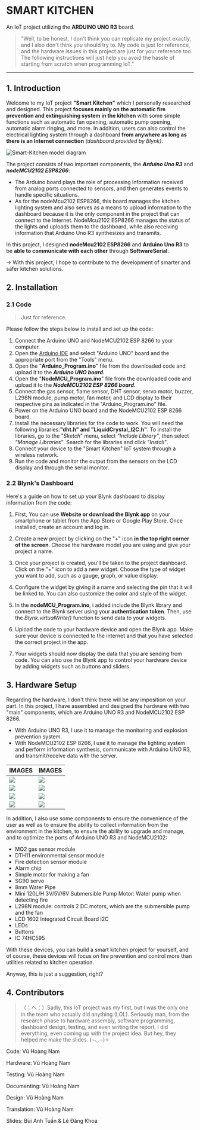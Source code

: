 # **SMART KITCHEN**

An IoT project utilizing the **ARDUINO UNO R3** board.

> "Well, to be honest, I don't think you can replicate my project exactly, and I also don't think you should try to. My code is just for reference, and the hardware issues in this project are just for your reference too. The following instructions will just help you avoid the hassle of starting from scratch when programming IoT."

---

## **1. Introduction**

Welcome to my IoT project **"Smart Kitchen"** which I personally researched and designed. This project **focuses mainly on the automatic fire prevention and extinguishing system in the kitchen** with some simple functions such as automatic fan opening, automatic pump opening, automatic alarm ringing, and more. In addition, users can also control the electrical lighting system through a dashboard **from anywhere as long as there is an Internet connection** *(dashboard provided by Blynk)*.

![Smart-Kitchen model diagram](https://user-images.githubusercontent.com/114226075/233833899-8fcba57f-2b36-458d-b213-cd041e20e9e2.png)

The project consists of two important components, the ***Arduino Uno R3*** and ***nodeMCU2102 ESP8266***:

- The Arduino board plays the role of processing information received from analog ports connected to sensors, and then generates events to handle specific situations.
- As for the nodeMcu2102 ESP8266, this board manages the kitchen lighting system and also serves as a means to upload information to the dashboard because it is the only component in the project that can connect to the Internet. NodeMcu2102 ESP8266 manages the status of the lights and uploads them to the dashboard, while also receiving information that Arduino Uno R3 synthesizes and transmits.

In this project, I designed **nodeMcu2102 ESP8266** and **Arduino Uno R3** to be **able to communicate with each other** through **SoftwareSerial**.

$\to$ With this project, I hope to contribute to the development of smarter and safer kitchen solutions.

## **2. Installation**

### **2.1 Code**

> Just for reference.

Please follow the steps below to install and set up the code:

1. Connect the Arduino UNO and NodeMCU2102 ESP 8266 to your computer.
2. Open the [Arduino IDE](https://www.arduino.cc/en/software) and select "Arduino UNO" board and the appropriate port from the "Tools" menu.
3. Open the "**Arduino_Program.ino**" file from the downloaded code and upload it to the ***Arduino UNO board.***
4. Open the "**NodeMCU_Program.ino**" file from the downloaded code and upload it to the ***NodeMCU2102 ESP 8266 board***.
5. Connect the gas sensor, flame sensor, DHT sensor, servo motor, buzzer, L298N module, pump motor, fan motor, and LCD display to their respective pins as indicated in the "Arduino_Program.ino" file.
6. Power on the Arduino UNO board and the NodeMCU2102 ESP 8266 board.
7. Install the necessary libraries for the code to work. You will need the following libraries:**"dht.h" and "LiquidCrystal_I2C.h"**. To install the libraries, go to the "*Sketch*" menu, select *"Include Library"*, then select *"Manage Libraries"*. Search for the libraries and click *"Install"*.
8. Connect your device to the "Smart Kitchen" IoT system through a wireless network.
9. Run the code and monitor the output from the sensors on the LCD display and through the serial monitor.

### **2.2 Blynk's Dashboard**

Here's a guide on how to set up your Blynk dashboard to display information from the code:

1. First, You can use **Website or download the Blynk app** on your smartphone or tablet from the App Store or Google Play Store. Once installed, create an account and log in.

2. Create a new project by clicking on the "+" icon **in the top right corner of the screen**. Choose the hardware model you are using and give your project a name.

3. Once your project is created, you'll be taken to the project dashboard. Click on the "+" icon to add a new widget. Choose the type of widget you want to add, such as a gauge, graph, or value display.

4. Configure the widget by giving it a name and selecting the pin that it will be linked to. You can also customize the color and style of the widget.

5. In the **nodeMCU_Program.ino**, i added include the Blynk library and connect to the Blynk server using your **authentication token**. Then, use the *Blynk.virtualWrite()* function to send data to your widgets.

6. Upload the code to your hardware device and open the Blynk app. Make sure your device is connected to the internet and that you have selected the correct project in the app.

7. Your widgets should now display the data that you are sending from code. You can also use the Blynk app to control your hardware device by adding widgets such as buttons and sliders.

## **3. Hardware Setup**

Regarding the hardware, I don't think there will be any imposition on your part. In this project, I have assembled and designed the hardware with two "main" components, which are Arduino UNO R3 and NodeMCU2102 ESP 8266.

- With Arduino UNO R3, I use it to manage the monitoring and explosion prevention system.
- With NodeMCU2102 ESP 8266, I use it to manage the lighting system and perform information synthesis, communicate with Arduino UNO R3, and transmit/receive data with the server.

| IMAGES | IMAGES |
| --- | --- |
| <img src="https://user-images.githubusercontent.com/114226075/233833920-06371826-568f-47e3-b74d-7339b4523cfd.jpg"> | <img src="https://user-images.githubusercontent.com/114226075/233833922-9c50fe01-e7b6-4773-a72f-5e98c9553e24.jpg"> |
| <img src="https://user-images.githubusercontent.com/114226075/233833924-e4512655-7d2f-46e2-b685-794e3a4d4d90.jpg"> | <img src="https://user-images.githubusercontent.com/114226075/233833926-032064f9-21d9-4d24-9a86-59e5e2a2e910.jpg"> |
| <img src="https://user-images.githubusercontent.com/114226075/233833927-276816e2-d2cf-489f-9e66-74eb67414c16.jpg"> | <img src="https://user-images.githubusercontent.com/114226075/233833929-6476916f-e178-4899-a99d-1877ab2220c9.jpg"> |
| <img src="https://user-images.githubusercontent.com/114226075/233833930-2ffb86a9-2aa9-4210-a9a3-520f18abdcb3.jpg"> | <img src="https://user-images.githubusercontent.com/114226075/233833931-872aea08-f6a6-4022-9dbb-e54ff911947e.jpg"> |

In addition, I also use some components to ensure the convenience of the user as well as to ensure the ability to collect information from the environment in the kitchen, to ensure the ability to upgrade and manage, and to optimize the ports of Arduino UNO R3 and NodeMCU2102:

- MQ2 gas sensor module
- DTH11 environmental sensor module
- Fire detection sensor module
- Alarm chip
- Simple motor for making a fan
- SG90 servo
- 8mm Water Pipe
- Mini 120L/H 3V/5V/6V Submersible Pump Motor: Water pump when detecting fire
- L298N module: controls 2 DC motors, which are the submersible pump and the fan
- LCD 1602 Integrated Circuit Board I2C
- LEDs
- Buttons
- IC 74HC595

With these devices, you can build a smart kitchen project for yourself, and of course, these devices will focus on fire prevention and control more than utilities related to kitchen operation.

Anyway, this is just a suggestion, right?

## **4. Contributors**

> （；へ：）Sadly, this IoT project was my first, but I was the only one in the team who actually did anything (LOL). Seriously man, from the research phase to hardware assembly, software programming, dashboard design, testing, and even writing the report, I did everything, even coming up with the project idea. But hey, they helped me make the slides. (¬◡¬)✧

Code: Vũ Hoàng Nam

Hardware: Vũ Hoàng Nam

Testing: Vũ Hoàng Nam

Documenting: Vũ Hoàng Nam

Design: Vũ Hoàng Nam

Translation: Vũ Hoàng Nam

Slides: Bùi Anh Tuấn & Lê Đăng Khoa
